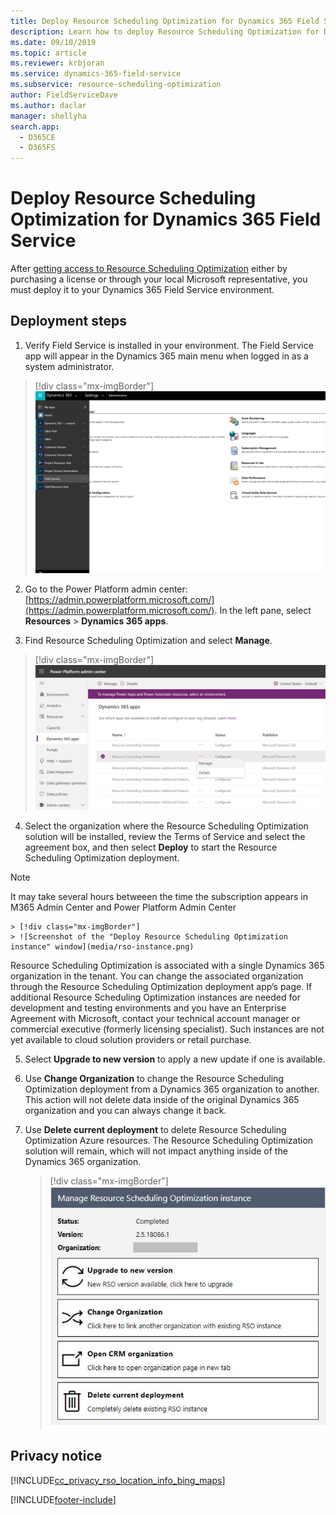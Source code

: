 ```yaml
---
title: Deploy Resource Scheduling Optimization for Dynamics 365 Field Service
description: Learn how to deploy Resource Scheduling Optimization for Dynamics 365 Field Service
ms.date: 09/10/2019
ms.topic: article
ms.reviewer: krbjoran
ms.service: dynamics-365-field-service
ms.subservice: resource-scheduling-optimization
author: FieldServiceDave
ms.author: daclar
manager: shellyha
search.app: 
  - D365CE
  - D365FS
---
```


# Deploy Resource Scheduling Optimization for Dynamics 365 Field Service

After [getting access to Resource Scheduling Optimization](./rso-get-install.md) either by purchasing a license or through your local Microsoft representative, you must deploy it to your Dynamics 365 Field Service environment.

## Deployment steps 

1. Verify Field Service is installed in your environment. The Field Service app will appear in the Dynamics 365 main menu when logged in as a system administrator.
> [!div class="mx-imgBorder"]
> ![Screenshot of Field Service in navigation.](media/field-service-navigation.png)


2. Go to the Power Platform admin center: [https://admin.powerplatform.microsoft.com/](https://admin.powerplatform.microsoft.com/). In the left pane, select **Resources** > **Dynamics 365 apps**. 


3. Find Resource Scheduling Optimization and select **Manage**.

> [!div class="mx-imgBorder"]
> ![Screenshot of the Dynamics 365 admin center.](./media/rso-upgrade-manage-powerapps-admin.png)

4. Select the organization where the Resource Scheduling Optimization solution will be installed, review the Terms of Service and select the agreement box, and then select **Deploy** to start the Resource Scheduling Optimization deployment.

>[!Note] 
> It may take several hours betweeen the time the subscription appears in M365 Admin Center and Power Platform Admin Center

    > [!div class="mx-imgBorder"]
    > ![Screenshot of the "Deploy Resource Scheduling Optimization instance" window](media/rso-instance.png)
    
Resource Scheduling Optimization is associated with a single Dynamics 365 organization in the tenant. You can change the associated organization through the Resource Scheduling Optimization deployment app’s page. If additional Resource Scheduling Optimization instances are needed for development and testing environments and you have an Enterprise Agreement with Microsoft, contact your technical account manager or commercial executive (formerly licensing specialist). Such instances are not yet available to cloud solution providers or retail purchase.

5. Select **Upgrade to new version** to apply a new update if one is available.

6. Use **Change Organization** to change the Resource Scheduling Optimization deployment from a Dynamics 365 organization to another. This action will not delete data inside of the original Dynamics 365 organization and you can always change it back.

7. Use **Delete current deployment** to delete Resource Scheduling Optimization Azure resources. The Resource Scheduling Optimization solution will remain, which will not impact anything inside of the Dynamics 365 organization.

    > [!div class="mx-imgBorder"]
    > ![Screenshot of the "Manage Resource Scheduling Optimization instance" window](media/rso-completed.png)

## Privacy notice  
[!INCLUDE[cc_privacy_rso_location_info_bing_maps](../includes/cc-privacy-rso-location-info-bing-maps.md)]


[!INCLUDE[footer-include](../includes/footer-banner.md)]
